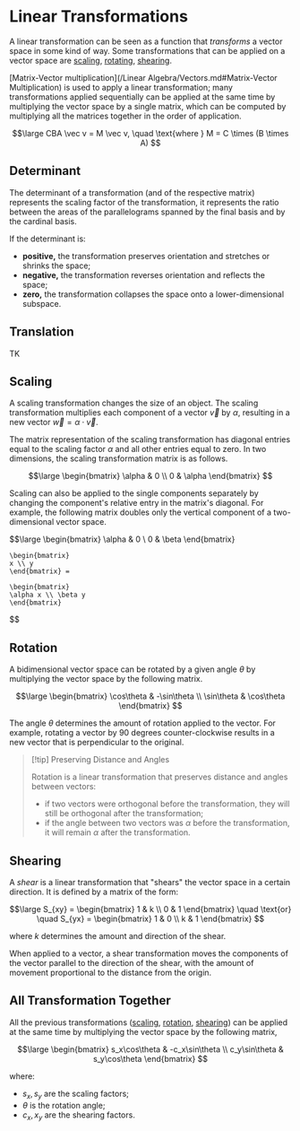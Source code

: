 # Linear Transformations

A linear transformation can be seen as a function that *transforms* a vector space in some kind of way. Some transformations that can be applied on a vector space are [scaling](#Scaling), [rotating](#Rotation), [shearing](#Shearing).

[Matrix-Vector multiplication](/Linear Algebra/Vectors.md#Matrix-Vector Multiplication) is used to apply a linear transformation; many transformations applied sequentially can be applied at the same time by multiplying the vector space by a single matrix, which can be computed by multiplying all the matrices together in the order of application.

$$\large
	CBA \vec v = M \vec v, \quad
	\text{where } M = C \times (B \times A)
$$

## Determinant

The determinant of a transformation (and of the respective matrix) represents the scaling factor of the transformation, it represents the ratio between the areas of the parallelograms spanned by the final basis and by the cardinal basis.

If the determinant is:

- **positive,** the transformation preserves orientation and stretches or shrinks the space;
- **negative,** the transformation reverses orientation and reflects the space;
- **zero,** the transformation collapses the space onto a lower-dimensional subspace.

## Translation

TK

## Scaling

A scaling transformation changes the size of an object. The scaling transformation multiplies each component of a vector $\vec v$ by $\alpha$, resulting in a new vector $\vec w = \alpha \cdot \vec v$.

The matrix representation of the scaling transformation has diagonal entries equal to the scaling factor $\alpha$ and all other entries equal to zero. In two dimensions, the scaling transformation matrix is as follows.

$$\large
	\begin{bmatrix}
	\alpha & 0 \\
	0 & \alpha
	\end{bmatrix}
$$

Scaling can also be applied to the single components separately by changing the component's relative entry in the matrix's diagonal. For example, the following matrix doubles only the vertical component of a two-dimensional vector space.

$$\large
	\begin{bmatrix}
	\alpha & 0 \\
	0 & \beta
	\end{bmatrix}
	
	\begin{bmatrix}
	x \\ y
	\end{bmatrix} =
	
	\begin{bmatrix}
	\alpha x \\ \beta y
	\end{bmatrix}
$$

## Rotation

A bidimensional vector space can be rotated by a given angle $\theta$ by multiplying the vector space by the following matrix.

$$\large
	\begin{bmatrix}
	\cos\theta & -\sin\theta \\
	\sin\theta & \cos\theta
	\end{bmatrix}
$$

The angle $\theta$ determines the amount of rotation applied to the vector. For example, rotating a vector by $90$ degrees counter-clockwise results in a new vector that is perpendicular to the original.

> [!tip] Preserving Distance and Angles
> 
> Rotation is a linear transformation that preserves distance and angles between vectors:
> - if two vectors were orthogonal before the transformation, they will still be orthogonal after the transformation;
> - if the angle between two vectors was $\alpha$ before the transformation, it will remain $\alpha$ after the transformation.

## Shearing

A *shear* is a linear transformation that "shears" the vector space in a certain direction. It is defined by a matrix of the form:

$$\large
	S_{xy} = \begin{bmatrix} 1 & k \\ 0 & 1 \end{bmatrix}
	\quad \text{or} \quad
	S_{yx} = \begin{bmatrix} 1 & 0 \\ k & 1 \end{bmatrix}
$$

where $k$ determines the amount and direction of the shear.

When applied to a vector, a shear transformation moves the components of the vector parallel to the direction of the shear, with the amount of movement proportional to the distance from the origin.

## All Transformation Together

All the previous transformations ([scaling](#Scaling), [rotation](#Rotation), [shearing](#Shearing)) can be applied at the same time by multiplying the vector space by the following matrix,

$$\large
	\begin{bmatrix}
		s_x\cos\theta & -c_x\sin\theta \\
		c_y\sin\theta & s_y\cos\theta
	\end{bmatrix}
$$

where:

- $s_x, s_y$ are the scaling factors;
- $\theta$ is the rotation angle;
- $c_x, x_y$ are the shearing factors.
